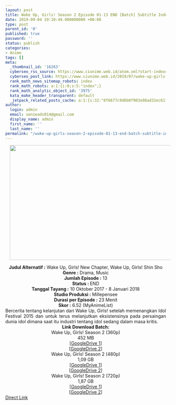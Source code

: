 ```yaml
---
layout: post
title: Wake Up, Girls! Season 2 Episode 01-13 END [Batch] Subtitle Indonesia
date: 2019-09-04 19:10:49.000000000 +00:00
type: post
parent_id: '0'
published: true
password: ''
status: publish
categories:
- Anime
tags: []
meta:
  _thumbnail_id: '16263'
  cyberseo_rss_source: https://www.ciunime.web.id/atom.xml?start-index=3601&max-results=150
  cyberseo_post_link: https://www.ciunime.web.id/2019/07/wake-up-girls-season-2-episode-01-13.html
  rank_math_news_sitemap_robots: index
  rank_math_robots: a:1:{i:0;s:5:"index";}
  rank_math_analytic_object_id: '3975'
  kata_make_header_transparent: default
  _jetpack_related_posts_cache: a:1:{s:32:"8f6677c9d6b0f903e98ad32ec61f8deb";a:2:{s:7:"expires";i:1663164045;s:7:"payload";a:0:{}}}
author:
  login: admin
  email: senseads014@gmail.com
  display_name: admin
  first_name: ''
  last_name: ''
permalink: "/wake-up-girls-season-2-episode-01-13-end-batch-subtitle-indonesia/"
---
```

<div class="separator" style="clear: both; text-align: center;"><a href="https://1.bp.blogspot.com/-jdr7GSzXZQo/XTczrKVlQiI/AAAAAAAAcfU/ysHyUBaftV8EZk4pX51lJmbC8bYNCGpJgCLcBGAs/s1600/Wake%2BUp%252C%2BGirls%2521%2BSeason%2B2.jpg" imageanchor="1" style="margin-left: 1em; margin-right: 1em;"><img border="0" data-original-height="720" data-original-width="1280" height="360" src="{{ site.baseurl }}/assets/2019/09/Wake%2BUp%252C%2BGirls%2521%2BSeason%2B2.jpg" width="640" /></a></div>
<p>
<div style="text-align: center;"><b>Judul</b><b><b> Alternatif </b>:</b> Wake Up, Girls! New Chapter, Wake Up, Girls! Shin Sho</div>
<div style="text-align: center;"><b><b>Genre :</b></b> Drama, Music</div>
<div style="text-align: center;"><b>Jumlah Episode :</b> 13<br /><b>Status :&nbsp;</b>END<br /><b>Tanggal Tayang :</b> 10 Oktober 2017 - 8 Januari 2018<br /><b>Studio Produksi :</b> Millepensee<br /><b>Durasi per Episode :</b> 23 Menit</div>
<div style="text-align: center;"><b>Skor :</b> 6.52 (MyAnimeList)</div>
<div style="text-align: center;"></div>
<div style="text-align: justify;"><span class="isi">Bercerita tentang kelanjutan dari Wake Up, Girls! setelah memenangkan Idol Festival 2015 dan untuk terus melanjutkan eksistensinya pada persaingan dunia idol dimana saat itu industri tentang idol sedang dalam masa kritis.</span></div>
<div style="text-align: justify;"></div>
<div style="text-align: justify;"></div>
<div style="text-align: center;"><b>Link Download Batch:</b></div>
<div style="text-align: center;">Wake Up, Girls! Season 2 (360p)</div>
<div style="text-align: center;">
<div style="text-align: center;">452 MB</div>
<div style="text-align: center;">[<a href="https://drive.google.com/file/d/1RfYwMJjVg8dwBQ0B5fyJPsO-6DviMyII/view" target="_blank" rel="noopener">GoogleDrive 1</a>]<br />[<a href="https://drive.google.com/file/d/1-D5y1OPYH0AgA195RwJsF_PKxPX9PAlP/view" target="_blank" rel="noopener">GoogleDrive 2</a>]
<div style="text-align: center;">Wake Up, Girls! Season 2 (480p)</div>
<div style="text-align: center;">1,09 GB</div>
<div style="text-align: center;">[<a href="https://drive.google.com/file/d/1ap_1Fr0XtV4TqGbvbWM8gM3a7dI7HOP6/view" target="_blank" rel="noopener">GoogleDrive 1</a>]<br />[<a href="https://drive.google.com/file/d/1cF4dpmDG5wqe_ac02d83Fqo_ShUg3-u9/view" target="_blank" rel="noopener">GoogleDrive 2</a>]
<div style="text-align: center;">Wake Up, Girls! Season 2 (720p)</div>
<div style="text-align: center;">1,87 GB</div>
<div style="text-align: center;">[<a href="https://drive.google.com/file/d/1W4YfB3z-ctAPcxbcgr3Kc9u5u8HP7e7Q/view" target="_blank" rel="noopener">GoogleDrive 1</a>]<br />[<a href="https://drive.google.com/file/d/1e1NBUa8useUivMrM3zwsXtiPaB6xaZqx/view" target="_blank" rel="noopener">GoogleDrive 2</a>]</div>
</div>
</div>
</div>
<link rel="stylesheet" href="https://cdnjs.cloudflare.com/ajax/libs/font-awesome/4.7.0/css/font-awesome.min.css" />
<div class="divbtn"> <a href="https://handymansurrender.com/fihup8buzv?key=94550f7ce39444073321dde3b8782f97" class="btn"><i class="fa fa-download"></i> Direct Link</a> </div>
